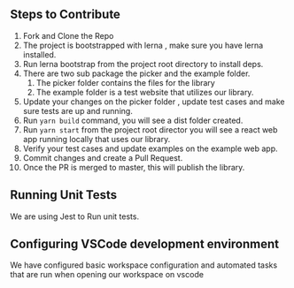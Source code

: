 ## Steps to Contribute

1. Fork and Clone the Repo
2. The project is bootstrapped with lerna , make sure you have lerna installed. 
3. Run lerna bootstrap from the project root directory to install deps.
4. There are two sub package the picker and the example folder.
    1. The picker folder contains the files for the library
    2. The example folder is a test website that utilizes our library.
5. Update your changes on the picker folder , update test cases and make sure tests are up and running. 
6. Run `yarn build` command, you will see a dist folder created. 
7. Run `yarn start` from the project root director you will see a react web app running locally that uses our library.
8. Verify your test cases and update examples on the example web app. 
9. Commit changes and create a Pull Request. 
10. Once the PR is merged to master, this will publish the library.


## Running Unit Tests
We are using Jest to Run unit tests.

## Configuring VSCode development environment
We have configured basic workspace configuration and automated tasks that are run when opening our workspace on vscode
